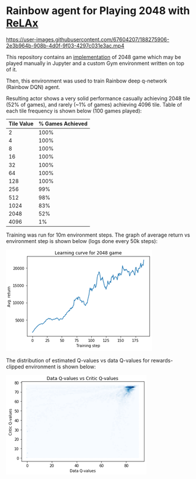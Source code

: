 # Rainbow agent for Playing 2048 with [ReLAx](https://github.com/nslyubaykin/relax)

https://user-images.githubusercontent.com/67604207/188275906-2e3b964b-908b-4d0f-9f03-4297c031e3ac.mp4

This repository contains an [implementation](https://github.com/nslyubaykin/rainbow_for_2048/blob/master/rainbow_2048.ipynb) of 
2048 game which may be played manually in Jupyter and a custom Gym environment written on top of it. 

Then, this environment was used to train Rainbow deep q-network (Rainbow DQN) agent.

Resulting actor shows a very solid performance casually achieving 2048 tile (52% of games), and rarely (~1% of games) achieving 4096 tile.
Table of each tile frequency is shown below (100 games played):


| Tile Value  | % Games Achieved |
| ------------- | ------------- | 
| 2 | 100% |
| 4 | 100% |
| 8 | 100% |
| 16 | 100% |
| 32 | 100% | 
| 64 | 100% |
| 128 | 100% |
| 256 | 99% |
| 512 | 98% |
| 1024 | 83% |
| 2048 | 52% |
| 4096 | 1% |

Training was run for 10m environment steps.
The graph of average return vs environment step is shown below (logs done every 50k steps):

![rainbow_training](https://github.com/nslyubaykin/rainbow_for_2048/blob/master/content/training_2048.png)

The distribution of estimated Q-values vs data Q-values for rewards-clipped environment is shown below:

![rainbow_q_func](https://github.com/nslyubaykin/rainbow_for_2048/blob/master/content/q_func_2048.png)


